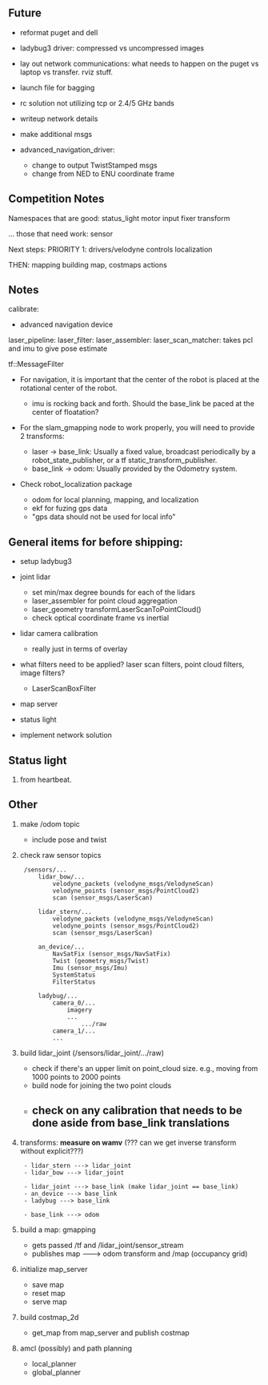 
## Future

- reformat puget and dell

- ladybug3 driver: compressed vs uncompressed images
- lay out network communications: what needs to happen on the puget vs laptop vs transfer. rviz stuff.
- launch file for bagging
- rc solution not utilizing tcp or 2.4/5 GHz bands
- writeup network details
- make additional msgs

- advanced_navigation_driver:
  - change to output TwistStamped msgs
  - change from NED to ENU coordinate frame



## Competition Notes



Namespaces that are good:
  status_light
  motor
  input
  fixer
  transform

... those that need work:
  sensor


Next steps:
  PRIORITY 1:
    drivers/velodyne
    controls
    localization

  THEN:
    mapping
      building map, costmaps
    actions


## Notes

calibrate:
- advanced navigation device

laser_pipeline:
    laser_filter:
    laser_assembler:
laser_scan_matcher: takes pcl and imu to give pose estimate

tf::MessageFilter

- For navigation, it is important that the center of the robot is placed at the rotational center of the robot.
    - imu is rocking back and forth. Should the base_link be paced at the center of floatation?

- For the slam_gmapping node to work properly, you will need to provide 2 transforms:

    - laser -> base_link: Usually a fixed value, broadcast periodically by a robot_state_publisher, or a tf static_transform_publisher.
    - base_link -> odom: Usually provided by the Odometry system.

- Check robot_localization package
    - odom for local planning, mapping, and localization
    - ekf for fuzing gps data
    - "gps data should not be used for local info"

## General items for before shipping:
- setup ladybug3

- joint lidar
    - set min/max degree bounds for each of the lidars
    - laser_assembler for point cloud aggregation
    - laser_geometry transformLaserScanToPointCloud()
    - check optical coordinate frame vs inertial

- lidar camera calibration
    - really just in terms of overlay

- what filters need to be applied? laser scan filters, point cloud filters, image filters?
    - LaserScanBoxFilter

- map server

- status light
- implement network solution

## Status light

1. from heartbeat.

## Other

1. make /odom topic

    - include pose and twist

2. check raw sensor topics

        /sensors/...
            lidar_bow/...
                velodyne_packets (velodyne_msgs/VelodyneScan)
                velodyne_points (sensor_msgs/PointCloud2)
                scan (sensor_msgs/LaserScan)

            lidar_stern/...
                velodyne_packets (velodyne_msgs/VelodyneScan)
                velodyne_points (sensor_msgs/PointCloud2)
                scan (sensor_msgs/LaserScan)

            an_device/...
                NavSatFix (sensor_msgs/NavSatFix)
                Twist (geometry_msgs/Twist)
                Imu (sensor_msgs/Imu)
                SystemStatus
                FilterStatus

            ladybug/...
                camera_0/...
                    imagery
                    ...
                        .../raw
                camera_1/...
                ...

2. build lidar_joint (/sensors/lidar_joint/.../raw)

    - check if there's an upper limit on point_cloud size. e.g., moving from 1000 points to 2000 points
    - build node for joining the two point clouds
    - check on any calibration that needs to be done aside from base_link translations
        -

3. transforms: **measure on wamv** (??? can we get inverse transform without explicit???)

        - lidar_stern ---> lidar_joint
        - lidar_bow ---> lidar_joint

        - lidar_joint ---> base_link (make lidar_joint == base_link)
        - an_device ---> base_link
        - ladybug ---> base_link

        - base_link ---> odom

5. build a map: gmapping

    - gets passed /tf and /lidar_joint/sensor_stream
    - publishes map ---> odom transform and /map (occupancy grid)

6. initialize map_server

    - save map
    - reset map
    - serve map

1. build costmap_2d

    - get_map from map_server and publish costmap

7. amcl (possibly) and path planning

    - local_planner
    - global_planner
